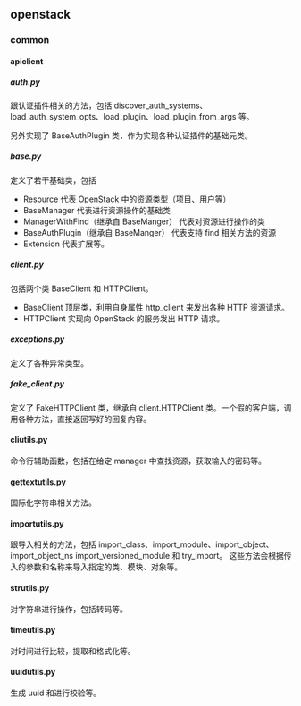 ## openstack

### common

#### apiclient

##### auth.py
跟认证插件相关的方法，包括 discover_auth_systems、load_auth_system_opts、load_plugin、load_plugin_from_args 等。

另外实现了 BaseAuthPlugin 类，作为实现各种认证插件的基础元类。

##### base.py
定义了若干基础类，包括
* Resource 代表 OpenStack 中的资源类型（项目、用户等）
* BaseManager 代表进行资源操作的基础类
* ManagerWithFind（继承自 BaseManger） 代表对资源进行操作的类
* BaseAuthPlugin（继承自 BaseManger） 代表支持 find 相关方法的资源
* Extension 代表扩展等。

##### client.py
包括两个类 BaseClient 和 HTTPClient。
* BaseClient 顶层类，利用自身属性 http_client 来发出各种 HTTP 资源请求。
* HTTPClient 实现向 OpenStack 的服务发出 HTTP 请求。

##### exceptions.py
定义了各种异常类型。

##### fake_client.py
定义了 FakeHTTPClient 类，继承自 client.HTTPClient 类。一个假的客户端，调用各种方法，直接返回写好的回复内容。

#### cliutils.py
命令行辅助函数，包括在给定 manager 中查找资源，获取输入的密码等。

#### gettextutils.py
国际化字符串相关方法。

#### importutils.py
跟导入相关的方法，包括 import_class、import_module、import_object、import_object_ns
import_versioned_module 和 try_import。
这些方法会根据传入的参数和名称来导入指定的类、模块、对象等。

#### strutils.py
对字符串进行操作，包括转码等。

#### timeutils.py
对时间进行比较，提取和格式化等。

#### uuidutils.py
生成 uuid 和进行校验等。
